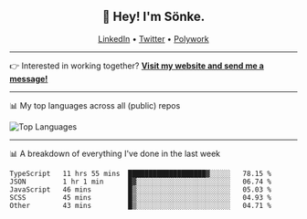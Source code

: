 <h2 align="center">👋 Hey! I'm Sönke.</h2>
<p align="center">
  <a href="https://www.linkedin.com/in/soepet/">LinkedIn</a> •
  <a href="https://twitter.com/zunkp">Twitter</a> •
  <a href="https://www.polywork.com/zunkelty">Polywork</a>
</p>

-------

<p>👉 Interested in working together? <a href="https://www.soenkep.com?utm_medium=social&utm_source=github&utm_campaign=readme"><b>Visit my website and send me a message!</b></a></p>

-------

📊 My top languages across all (public) repos

![Top Languages](https://github-readme-stats.vercel.app/api/top-langs/?username=zunkelty&show_icons=true&layout=compact&hide_title=true)

-------

📊 A breakdown of everything I've done in the last week

<!--START_SECTION:waka-->
```text
TypeScript   11 hrs 55 mins  ███████████████████▓░░░░░   78.15 % 
JSON         1 hr 1 min      █▓░░░░░░░░░░░░░░░░░░░░░░░   06.74 % 
JavaScript   46 mins         █▒░░░░░░░░░░░░░░░░░░░░░░░   05.03 % 
SCSS         45 mins         █▒░░░░░░░░░░░░░░░░░░░░░░░   04.93 % 
Other        43 mins         █▒░░░░░░░░░░░░░░░░░░░░░░░   04.71 % 
```
<!--END_SECTION:waka-->
